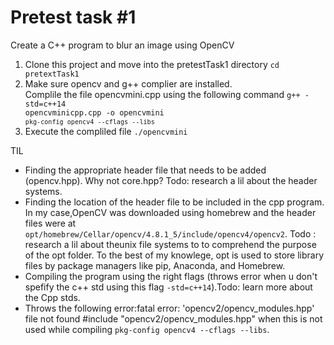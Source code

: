 # Pretest task #1
Create a C++ program to blur an image using OpenCV

1. Clone this project and move into the pretestTask1 directory
`cd pretextTask1`
2. Make sure opencv and g++ complier are installed.<br>
Complile the file opencvmini.cpp using the following command
<code>g++ -std=c++14 opencvminicpp.cpp -o opencvmini `pkg-config opencv4 --cflags --libs`</code>
3. Execute the compliled file 
`./opencvmini`

TIL
- Finding the appropriate header file that needs to be added (opencv.hpp). Why not core.hpp? Todo: research a lil about the header systems.
- Finding the location of the header file to be included in the cpp program. In my case,OpenCV was downloaded using homebrew and the header files were at `opt/homebrew/Cellar/opencv/4.8.1_5/include/opencv4/opencv2`. Todo : research a lil about theunix file systems to to comprehend the purpose of the opt folder. To the best of my knowlege, opt is used to store library files by package managers like pip, Anaconda, and Homebrew.
- Compiling the program using the right flags (throws error when u don't spefify the c++ std using this flag `-std=c++14`).Todo: learn more about the Cpp stds.
- Throws the following error:fatal error: 'opencv2/opencv_modules.hpp' file not found #include "opencv2/opencv_modules.hpp" when this is not used while compiling `pkg-config opencv4 --cflags --libs`. 


